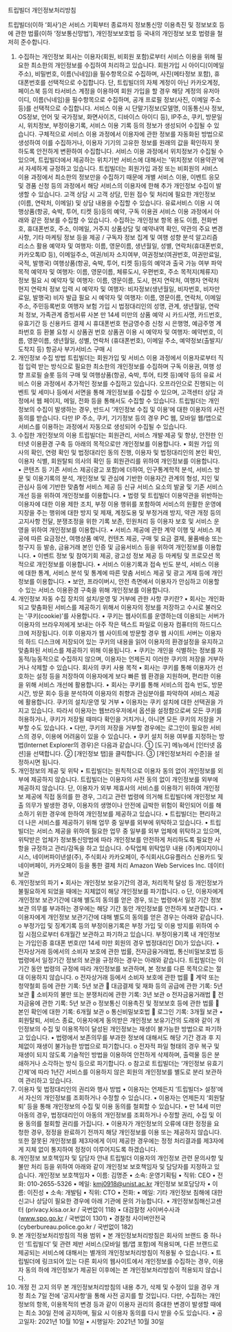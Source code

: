 트립빌더 개인정보처리방침

트립빌더(이하 ‘회사’)은 서비스 기획부터 종료까지 정보통신망 이용촉진 및 정보보호 등에 관한 법률(이하 ‘정보통신망법’), 개인정보보호법 등 국내의 개인정보 보호 법령을 철저히 준수합니다.
1. 수집하는 개인정보
회사는 이용자(회원, 비회원 포함)로부터 서비스 이용을 위해 필요한 최소한의 개인정보를 수집하여 처리하고 있습니다.
회원가입 시
아이디(이메일 주소), 비밀번호, 이름(닉네임)을 필수항목으로 수집하며, 사진(메타정보 포함), 휴대폰번호를 선택적으로 수집합니다. 단, 트립빌더의 자체 계정이 아닌 카카오계정, 페이스북 등의 타서비스 계정을 이용하여 회원 가입을 할 경우 해당 계정의 유저아이디, 이름(닉네임)을 필수항목으로 수집하며, 공개 프로필 정보(사진, 이메일 주소 등)를 선택적으로 수집합니다.
서비스 이용 시
단말기정보(모델명, 이동통신사 정보, OS정보, 언어 및 국가정보, 화면사이즈, 디바이스 아이디 등), IP주소, 쿠키, 방문일시, 위치정보, 부정이용기록, 서비스 이용 기록 등의 정보가 생성되어 수집될 수 있습니다.
구체적으로 서비스 이용 과정에서 이용자에 관한 정보를 자동화된 방법으로 생성하여 이를 수집하거나, 이용자 기기의 고유한 정보를 원래의 값을 확인하지 못하도록 안전하게 변환하여 수집합니다. 서비스 이용 과정에서 위치정보가 수집될 수 있으며, 트립빌더에서 제공하는 위치기반 서비스에 대해서는 '위치정보 이용약관'에서 자세하게 규정하고 있습니다.
트립빌더는 회원가입 과정 또는 비회원의 서비스 이용 과정에서 최소한의 정보만을 수집하기 때문에 개별 서비스 이용, 이벤트 응모 및 경품 신청 등의 과정에서 해당 서비스의 이용자에 한해 추가 개인정보 수집이 발생할 수 있습니다.
고객 상담 시
고객 상담, 민원 접수 및 처리에 필요한 개인정보 (이름, 연락처, 이메일) 및 상담 내용을 수집할 수 있습니다.
유료서비스 이용 시
여행상품(항공, 숙박, 투어, 티켓 등)등의 예약, 구독 이용권 서비스 이용 과정에서 아래와 같은 정보를 수집할 수 있습니다.
수집하는 개인정보 항목	용도
이름,
전화번호,
휴대폰번호,
주소,
이메일,
거주지	상품상담 및 예약내역 확인, 약관의 주요 변경사항, 기타 마케팅 정보 등을 제공
/ 구독자 정보 집계 및 여행 성향 분석 알고리즘 리소스 활용
예약자 및 여행자:
이름,
영문이름,
생년월일,
성별,
연락처(휴대폰번호, 카카오톡ID 등),
이메일주소,
여권/비자 소지여부,
여권정보(여권번호, 여권만료일, 국적, 발행국)	여행상품(항공, 숙박, 투어, 티켓 등)등의 예약과
출국 가능 여부 파악 목적
예약자 및 여행자:
이름,
영문이름,
체류도시,
우편번호,
주소	목적지(체류지) 정보 필요 시
예약자 및 여행자:
이름,
영문이름,
도시,
현지 연락처,
여행자 연락처	현지 연락처 정보 입력 시
예약자 및 여행자:
비자정보(생년월일, 비자번호, 비자만료일, 발행국)	비자 발급 필요 시
예약자 및 여행자:
이름,
영문이름,
연락처,
이메일주소,
주민등록번호	여행자 보험 가입 시
법정대리인의 성명,
관계,
생년월일,
연락처 정보,
가족관계 증빙서류 사본	만 14세 미만의 상품 예약 시
카드사명,
카드번호,
유효기간 등	신용카드 결제 시
휴대폰번호	현금영수증 신청 시
은행명, 예금주명
계좌번호 등	환불 요청 시
상품권 번호	상품권 이용 시
예약자 및 여행자:
예약번호,
이름,
영문이름,
생년월일,
성별,
연락처 (휴대폰번호),
이메일 주소,
예약정보(출발지/도착지 등)	항공사 부가서비스 구매 시
2. 개인정보 수집 방법
트립빌더는 회원가입 및 서비스 이용 과정에서 이용자로부터 직접 입력 받는 방식으로 필요한 최소한의 개인정보를 수집하며 구독 이용권, 여행 성향 프로필 슬롯 등의 구매 및 여행상품(항공, 숙박, 투어, 티켓 등)예약 등의 유료 서비스 이용 과정에서 추가적인 정보를 수집하고 있습니다. 오프라인으로 진행되는 이벤트 및 세미나 등에서 서면을 통해 개인정보를 수집할 수 있으며, 고객센터 상담 과정에서 웹 페이지, 메일, 전화 등을 통해서도 수집할 수 있습니다.
트립빌더는 개인정보의 수집이 발생하는 경우, 반드시 ‘개인정보 수집 및 이용’에 대한 이용자의 사전 동의를 받습니다. 다만 IP 주소, 쿠키, 기기정보 등의 경우 PC 웹, 모바일 웹/앱으로 서비스를 이용하는 과정에서 자동으로 생성되어 수집될 수 있습니다.
3. 수집한 개인정보의 이용
트립빌더는 회원관리, 서비스 개발·제공 및 향상, 안전한 인터넷 이용환경 구축 등 아래의 목적으로만 개인정보를 이용합니다.
•	회원 가입 의사의 확인, 연령 확인 및 법정대리인 동의 진행, 이용자 및 법정대리인의 본인 확인, 이용자 식별, 회원탈퇴 의사의 확인 등 회원관리를 위하여 개인정보를 이용합니다.
•	콘텐츠 등 기존 서비스 제공(광고 포함)에 더하여, 인구통계학적 분석, 서비스 방문 및 이용기록의 분석, 개인정보 및 관심에 기반한 이용자간 관계의 형성, 지인 및 관심사 등에 기반한 맞춤형 서비스 제공 등 신규 서비스 요소의 발굴 및 기존 서비스 개선 등을 위하여 개인정보를 이용합니다.
•	법령 및 트립빌더 이용약관을 위반하는 이용자에 대한 이용 제한 조치, 부정 이용 행위를 포함하여 서비스의 원활한 운영에 지장을 주는 행위에 대한 방지 및 제재, 계정도용 및 부정거래 방지, 약관 개정 등의 고지사항 전달, 분쟁조정을 위한 기록 보존, 민원처리 등 이용자 보호 및 서비스 운영을 위하여 개인정보를 이용합니다.
•	서비스 제공에 관한 계약 이행 및 서비스 제공에 따른 요금정산, 여행상품 예약, 컨텐츠 제공, 구매 및 요금 결제, 물품배송 또는 청구지 등 발송, 금융거래 본인 인증 및 금융서비스 등을 위하여 개인정보를 이용합니다.
•	이벤트 정보 및 참여기회 제공, 광고성 정보 제공 등 마케팅 및 프로모션 목적으로 개인정보를 이용합니다.
•	서비스 이용기록과 접속 빈도 분석, 서비스 이용에 대한 통계, 서비스 분석 및 통계에 따른 맞춤 서비스 제공 및 광고 게재 등에 개인정보를 이용합니다.
•	보안, 프라이버시, 안전 측면에서 이용자가 안심하고 이용할 수 있는 서비스 이용환경 구축을 위해 개인정보를 이용합니다.
4. 개인정보 자동 수집 장치의 설치/운영 및 거부에 관한 사항
쿠키란?
•	회사는 개인화되고 맞춤화된 서비스를 제공하기 위해서 이용자의 정보를 저장하고 수시로 불러오는 '쿠키(cookie)'를 사용합니다.
•	쿠키는 웹사이트를 운영하는데 이용되는 서버가 이용자의 브라우저에게 보내는 아주 작은 텍스트 파일로 이용자 컴퓨터의 하드디스크에 저장됩니다. 이후 이용자가 웹 사이트에 방문할 경우 웹 사이트 서버는 이용자의 하드 디스크에 저장되어 있는 쿠키의 내용을 읽어 이용자의 환경설정을 유지하고 맞춤화된 서비스를 제공하기 위해 이용됩니다.
•	쿠키는 개인을 식별하는 정보를 자동적/능동적으로 수집하지 않으며, 이용자는 언제든지 이러한 쿠키의 저장을 거부하거나 삭제할 수 있습니다.
회사의 쿠키 사용 목적
•	회사는 쿠키를 통해 이용자가 선호하는 설정 등을 저장하여 이용자에게 보다 빠른 웹 환경을 지원하며, 편리한 이용을 위해 서비스 개선에 활용합니다.
•	회사는 쿠키를 통해 서비스의 접속 빈도, 방문 시간, 방문 회수 등을 분석하여 이용자의 취향과 관심분야를 파악하여 서비스 제공에 활용합니다.
쿠키의 설치/운영 및 거부
•	이용자는 쿠키 설치에 대한 선택권을 가지고 있습니다. 따라서 이용자는 웹브라우저에서 옵션을 설정함으로써 모든 쿠키를 허용하거나, 쿠키가 저장될 때마다 확인을 거치거나, 아니면 모든 쿠키의 저장을 거부할 수도 있습니다.
•	다만, 쿠키의 저장을 거부할 경우에는 로그인이 필요한 서비스의 경우, 이용에 어려움이 있을 수 있습니다.
•	쿠키 설치 허용 여부를 지정하는 방법(Internet Explorer의 경우)은 다음과 같습니다. ① [도구] 메뉴에서 [인터넷 옵션]을 선택합니다. ② [개인정보 탭]을 클릭합니다. ③ [개인정보처리 수준]을 설정하시면 됩니다.
5. 개인정보의 제공 및 위탁
•	트립빌더는 원칙적으로 이용자 동의 없이 개인정보를 외부에 제공하지 않습니다.
트립빌더는 이용자의 사전 동의 없이 개인정보를 외부에 제공하지 않습니다. 단, 이용자가 외부 제휴사의 서비스를 이용하기 위하여 개인정보 제공에 직접 동의를 한 경우, 그리고 관련 법령에 의거해 트립빌더에 개인정보 제출 의무가 발생한 경우, 이용자의 생명이나 안전에 급박한 위험이 확인되어 이를 해소하기 위한 경우에 한하여 개인정보를 제공하고 있습니다.
•	트립빌더는 편리하고 더 나은 서비스를 제공하기 위해 업무 중 일부를 외부에 위탁하고 있습니다.
•	트립빌더는 서비스 제공을 위하여 필요한 업무 중 일부를 외부 업체에 위탁하고 있으며, 위탁받은 업체가 정보통신망법에 따라 개인정보를 안전하게 처리하도록 필요한 사항을 규정하고 관리/감독을 하고 있습니다.
수탁업체	위탁업무 내용
(주)케이지이니시스,
네이버파이낸셜(주),
주식회사 카카오페이,
주식회사LG유플러스	신용카드 및
네이버페이, 카카오페이 등을 통한 결제 처리
Amazon Web Services Inc.	데이터 보관
6. 개인정보의 파기
•	회사는 개인정보 보유기간의 경과, 처리목적 달성 등 개인정보가 불필요하게 되었을 때에는 지체없이 해당 개인정보를 파기합니다.
o	단, 이용자에게 개인정보 보관기간에 대해 별도의 동의를 얻은 경우, 또는 법령에서 일정 기간 정보보관 의무를 부과하는 경우에는 해당 기간 동안 개인정보를 안전하게 보관합니다.
•	이용자에게 개인정보 보관기간에 대해 별도의 동의를 얻은 경우는 아래와 같습니다.
o	부정가입 및 징계기록 등의 부정이용기록은 부정 가입 및 이용 방지를 위하여 수집 시점으로부터 6개월간 보관하고 파기하고 있습니다. 부정이용기록 내 개인정보는 가입인증 휴대폰 번호(만 14세 미만 회원의 경우 법정대리인 DI)가 있습니다.
•	전자상거래 등에서의 소비자 보호에 관한 법률, 전자금융거래법, 통신비밀보호법 등 법령에서 일정기간 정보의 보관을 규정하는 경우는 아래와 같습니다. 트립빌더는 이 기간 동안 법령의 규정에 따라 개인정보를 보관하며, 본 정보를 다른 목적으로는 절대 이용하지 않습니다.
o	전자상거래 등에서 소비자 보호에 관한 법률
	계약 또는 청약철회 등에 관한 기록: 5년 보관
	대금결제 및 재화 등의 공급에 관한 기록: 5년 보관
	소비자의 불만 또는 분쟁처리에 관한 기록: 3년 보관
o	전자금융거래법
	전자금융에 관한 기록: 5년 보관
o	정보통신 이용촉진 및 정보보호 등에 관한 법률
	본인 확인에 대한 기록: 6개월 보관
o	통신비밀보호법
	로그인 기록: 3개월 보관
•	회원탈퇴, 서비스 종료, 이용자에게 동의받은 개인정보 보유기간의 도래와 같이 개인정보의 수집 및 이용목적이 달성된 개인정보는 재생이 불가능한 방법으로 파기하고 있습니다.
•	법령에서 보존의무를 부과한 정보에 대해서도 해당 기간 경과 후 지체없이 재생이 불가능한 방법으로 파기합니다.
o	전자적 파일 형태의 경우 복구 및 재생이 되지 않도록 기술적인 방법을 이용하여 안전하게 삭제하며, 출력물 등은 분쇄하거나 소각하는 방식 등으로 파기합니다.
o	참고로 트립빌더는 ‘개인정보 유효기간제’에 따라 1년간 서비스를 이용하지 않은 회원의 개인정보를 별도로 분리 보관하여 관리하고 있습니다.
7. 이용자 및 법정대리인의 권리와 행사 방법
•	이용자는 언제든지 ‘트립빌더> 설정’에서 자신의 개인정보를 조회하거나 수정할 수 있습니다.
•	이용자는 언제든지 ‘회원탈퇴’ 등을 통해 개인정보의 수집 및 이용 동의를 철회할 수 있습니다.
•	만 14세 미만 아동의 경우, 법정대리인이 아동의 개인정보를 조회하거나 수정할 권리, 수집 및 이용 동의를 철회할 권리를 가집니다.
•	이용자가 개인정보의 오류에 대한 정정을 요청한 경우, 정정을 완료하기 전까지 해당 개인정보를 이용 또는 제공하지 않습니다. 또한 잘못된 개인정보를 제3자에게 이미 제공한 경우에는 정정 처리결과를 제3자에게 지체 없이 통지하여 정정이 이루어지도록 하겠습니다.
8. 개인정보 보호책임자 및 담당자 안내
트립빌더 이용자의 개인정보 관련 문의사항 및 불만 처리 등을 위하여 아래와 같이 개인정보 보호책임자 및 담당자를 지정하고 있습니다.
개인정보 보호책임자
•	이름: 김명준
•	소속: 운영기획팀
•	직위: CEO
•	전화: 010-2655-5326
•	메일: kmj0918@unist.ac.kr
개인정보 보호담당자
•	이름: 이진성
•	소속: 개발팀
•	직위: CTO
•	전화: 
•	메일: 
기타 개인정보 침해에 대한 신고나 상담이 필요한 경우에 아래 기관에 문의 가능합니다.
•	개인정보침해신고센터 (privacy.kisa.or.kr / 국번없이 118)
•	대검찰청 사이버수사과 (www.spo.go.kr / 국번없이 1301)
•	경찰청 사이버안전국 (cyberbureau.police.go.kr / 국번없이 182)
9. 본 개인정보처리방침의 적용 범위
•	본 개인정보처리방침은 회사의 브랜드 중 하나인 ‘트립빌더’ 및 관련 제반 서비스(모바일 웹/앱 포함)에 적용되며, 다른 브랜드로 제공되는 서비스에 대해서는 별개의 개인정보처리방침이 적용될 수 있습니다.
•	트립빌더에 링크되어 있는 다른 회사의 웹사이트에서 개인정보를 수집하는 경우, 이용자 동의 하에 개인정보가 제공된 이후에는 본 개인정보처리방침이 적용되지 않습니다.
10. 개정 전 고지 의무
본 개인정보처리방침의 내용 추가, 삭제 및 수정이 있을 경우 개정 최소 7일 전에 ‘공지사항’을 통해 사전 공지를 할 것입니다.
다만, 수집하는 개인정보의 항목, 이용목적의 변경 등과 같이 이용자 권리의 중대한 변경이 발생할 때에는 최소 30일 전에 공지하며, 필요 시 이용자 동의를 다시 받을 수도 있습니다.
•	공고일자: 2021년 10월 10일
•	시행일자: 2021년 10월 30일

